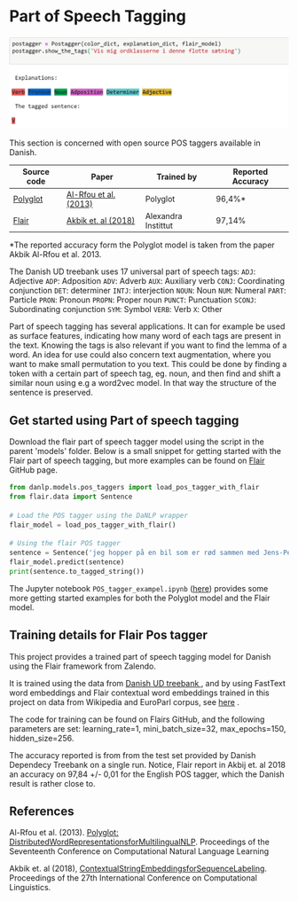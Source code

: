 Part of Speech Tagging
===============
![](../imgs/postag_eksempel.gif)

This section is concerned with open source POS taggers available in Danish. 

| Source code | Paper | Trained by          | Reported Accuracy |
|-------|-------|-------|-------|
| [Polyglot](https://polyglot.readthedocs.io/en/latest/POS.html/#) | [Al-Rfou et al. (2013)](<http://www.aclweb.org/anthology/W13-3520>) | Polyglot | 96,4%* |
| [Flair](<https://github.com/zalandoresearch/flair>) | [Akbik et. al (2018)](<https://alanakbik.github.io/papers/coling2018.pdf>) | Alexandra Instittut | 97,14% |

*The reported accuracy form the Polyglot model is taken from the paper Akbik Al-Rfou et al. 2013. 

The Danish UD treebank  uses 17 universal part of speech tags:
`ADJ`: Adjective   `ADP`: Adposition `ADV`: Adverb `AUX`: Auxiliary verb `CONJ`: Coordinating conjunction `DET`: determiner `INTJ`: interjection `NOUN`: Noun `NUM`: Numeral `PART`: Particle `PRON`: Pronoun `PROPN`: Proper noun `PUNCT`: Punctuation `SCONJ`: Subordinating conjunction `SYM`: Symbol `VERB`: Verb `X`: Other

Part of speech tagging has several applications. It can for example be used as surface features, indicating how many word of each tags are present in the text. Knowing the tags is also relevant if you want to find the lemma of a word. An idea for use could also concern text augmentation, where you want to make small permutation to you text. This could be done by finding a token with a certain part of speech tag, eg. noun, and then find and shift a similar noun using e.g a word2vec model. In that way the structure of the sentence is preserved. 


## Get started using Part of speech tagging

Download the flair part of speech tagger model using the script in the parent 'models' folder. Below is a small snippet for getting started with the Flair part of speech tagging, but more examples can be found on [Flair](<https://github.com/zalandoresearch/flair>) GitHub page. 

```python
from danlp.models.pos_taggers import load_pos_tagger_with_flair
from flair.data import Sentence

# Load the POS tagger using the DaNLP wrapper
flair_model = load_pos_tagger_with_flair()

# Using the flair POS tagger
sentence = Sentence('jeg hopper på en bil som er rød sammen med Jens-Peter E. Hansen') 
flair_model.predict(sentence) 
print(sentence.to_tagged_string())
```

The Jupyter notebook `POS_tagger_exampel.ipynb` ([here](/exampels)) provides some more getting started examples for both the Polyglot model and the Flair model.

## Training details for Flair Pos tagger

This project provides a trained part of speech tagging model for Danish using the Flair framework from Zalendo.

It is trained using the data from  [Danish UD treebank  ](<https://github.com/UniversalDependencies/UD_Danish-DDT/tree/master>), and by using FastText word embeddings and Flair contextual word embeddings trained in this project on data from Wikipedia and EuroParl corpus, see [here](/models/embeddings.md) .

The code for training can be found on Flairs GitHub, and the following parameters are set:              learning_rate=1, mini_batch_size=32, max_epochs=150, hidden_size=256.

The accuracy reported is from from the test set provided by Danish Dependecy Treebank on a single run. Notice,  Flair report in Akbij et. al 2018 an accuracy on 97,84 +/- 0,01 for the English POS tagger, which the Danish result is rather close to.


## References 

Al-Rfou et al. (2013). [Polyglot: DistributedWordRepresentationsforMultilingualNLP](https://www.aclweb.org/anthology/W13-3520). Proceedings of the Seventeenth Conference on Computational Natural Language Learning

Akbik et. al (2018), [ContextualStringEmbeddingsforSequenceLabeling](https://alanakbik.github.io/papers/coling2018.pdf). Proceedings of the 27th International Conference on Computational Linguistics.

